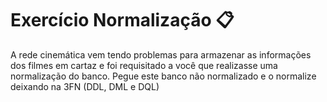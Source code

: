 # Exercício Normalização 📋

A rede cinemática vem tendo problemas para armazenar as informações dos filmes em cartaz e foi requisitado a você que realizasse uma normalização do banco. Pegue este banco não normalizado e o normalize deixando na 3FN (DDL, DML e DQL)
